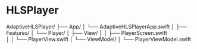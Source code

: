 # HLSPlayer
AdaptiveHLSPlayer/
├── App/
│   └── AdaptiveHLSPlayerApp.swift
│
├── Features/
│   └── Player/
│       ├── View/
│       │   ├── PlayerScreen.swift    
│       │   └── PlayerView.swift
│       └── ViewModel/
│           └── PlayerViewModel.swift
